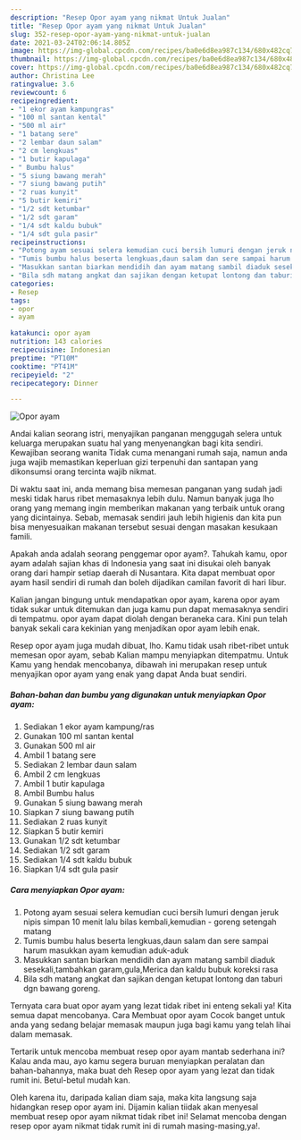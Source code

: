 ```yaml
---
description: "Resep Opor ayam yang nikmat Untuk Jualan"
title: "Resep Opor ayam yang nikmat Untuk Jualan"
slug: 352-resep-opor-ayam-yang-nikmat-untuk-jualan
date: 2021-03-24T02:06:14.805Z
image: https://img-global.cpcdn.com/recipes/ba0e6d8ea987c134/680x482cq70/opor-ayam-foto-resep-utama.jpg
thumbnail: https://img-global.cpcdn.com/recipes/ba0e6d8ea987c134/680x482cq70/opor-ayam-foto-resep-utama.jpg
cover: https://img-global.cpcdn.com/recipes/ba0e6d8ea987c134/680x482cq70/opor-ayam-foto-resep-utama.jpg
author: Christina Lee
ratingvalue: 3.6
reviewcount: 6
recipeingredient:
- "1 ekor ayam kampungras"
- "100 ml santan kental"
- "500 ml air"
- "1 batang sere"
- "2 lembar daun salam"
- "2 cm lengkuas"
- "1 butir kapulaga"
- " Bumbu halus"
- "5 siung bawang merah"
- "7 siung bawang putih"
- "2 ruas kunyit"
- "5 butir kemiri"
- "1/2 sdt ketumbar"
- "1/2 sdt garam"
- "1/4 sdt kaldu bubuk"
- "1/4 sdt gula pasir"
recipeinstructions:
- "Potong ayam sesuai selera kemudian cuci bersih lumuri dengan jeruk nipis simpan 10 menit lalu bilas kembali,kemudian  goreng setengah matang"
- "Tumis bumbu halus beserta lengkuas,daun salam dan sere sampai harum masukkan ayam kemudian aduk-aduk"
- "Masukkan santan biarkan mendidih dan ayam matang sambil diaduk sesekali,tambahkan garam,gula,Merica dan kaldu bubuk koreksi rasa"
- "Bila sdh matang angkat dan sajikan dengan ketupat lontong dan taburi dgn bawang goreng."
categories:
- Resep
tags:
- opor
- ayam

katakunci: opor ayam 
nutrition: 143 calories
recipecuisine: Indonesian
preptime: "PT10M"
cooktime: "PT41M"
recipeyield: "2"
recipecategory: Dinner

---
```



![Opor ayam](https://img-global.cpcdn.com/recipes/ba0e6d8ea987c134/680x482cq70/opor-ayam-foto-resep-utama.jpg)

Andai kalian seorang istri, menyajikan panganan menggugah selera untuk keluarga merupakan suatu hal yang menyenangkan bagi kita sendiri. Kewajiban seorang  wanita Tidak cuma menangani rumah saja, namun anda juga wajib memastikan keperluan gizi terpenuhi dan santapan yang dikonsumsi orang tercinta wajib nikmat.

Di waktu  saat ini, anda memang bisa memesan panganan yang sudah jadi meski tidak harus ribet memasaknya lebih dulu. Namun banyak juga lho orang yang memang ingin memberikan makanan yang terbaik untuk orang yang dicintainya. Sebab, memasak sendiri jauh lebih higienis dan kita pun bisa menyesuaikan makanan tersebut sesuai dengan masakan kesukaan famili. 



Apakah anda adalah seorang penggemar opor ayam?. Tahukah kamu, opor ayam adalah sajian khas di Indonesia yang saat ini disukai oleh banyak orang dari hampir setiap daerah di Nusantara. Kita dapat membuat opor ayam hasil sendiri di rumah dan boleh dijadikan camilan favorit di hari libur.

Kalian jangan bingung untuk mendapatkan opor ayam, karena opor ayam tidak sukar untuk ditemukan dan juga kamu pun dapat memasaknya sendiri di tempatmu. opor ayam dapat diolah dengan beraneka cara. Kini pun telah banyak sekali cara kekinian yang menjadikan opor ayam lebih enak.

Resep opor ayam juga mudah dibuat, lho. Kamu tidak usah ribet-ribet untuk memesan opor ayam, sebab Kalian mampu menyiapkan ditempatmu. Untuk Kamu yang hendak mencobanya, dibawah ini merupakan resep untuk menyajikan opor ayam yang enak yang dapat Anda buat sendiri.

<!--inarticleads1-->

##### Bahan-bahan dan bumbu yang digunakan untuk menyiapkan Opor ayam:

1. Sediakan 1 ekor ayam kampung/ras
1. Gunakan 100 ml santan kental
1. Gunakan 500 ml air
1. Ambil 1 batang sere
1. Sediakan 2 lembar daun salam
1. Ambil 2 cm lengkuas
1. Ambil 1 butir kapulaga
1. Ambil  Bumbu halus
1. Gunakan 5 siung bawang merah
1. Siapkan 7 siung bawang putih
1. Sediakan 2 ruas kunyit
1. Siapkan 5 butir kemiri
1. Gunakan 1/2 sdt ketumbar
1. Sediakan 1/2 sdt garam
1. Sediakan 1/4 sdt kaldu bubuk
1. Siapkan 1/4 sdt gula pasir




<!--inarticleads2-->

##### Cara menyiapkan Opor ayam:

1. Potong ayam sesuai selera kemudian cuci bersih lumuri dengan jeruk nipis simpan 10 menit lalu bilas kembali,kemudian -  goreng setengah matang
1. Tumis bumbu halus beserta lengkuas,daun salam dan sere sampai harum masukkan ayam kemudian aduk-aduk
1. Masukkan santan biarkan mendidih dan ayam matang sambil diaduk sesekali,tambahkan garam,gula,Merica dan kaldu bubuk koreksi rasa
1. Bila sdh matang angkat dan sajikan dengan ketupat lontong dan taburi dgn bawang goreng.




Ternyata cara buat opor ayam yang lezat tidak ribet ini enteng sekali ya! Kita semua dapat mencobanya. Cara Membuat opor ayam Cocok banget untuk anda yang sedang belajar memasak maupun juga bagi kamu yang telah lihai dalam memasak.

Tertarik untuk mencoba membuat resep opor ayam mantab sederhana ini? Kalau anda mau, ayo kamu segera buruan menyiapkan peralatan dan bahan-bahannya, maka buat deh Resep opor ayam yang lezat dan tidak rumit ini. Betul-betul mudah kan. 

Oleh karena itu, daripada kalian diam saja, maka kita langsung saja hidangkan resep opor ayam ini. Dijamin kalian tiidak akan menyesal membuat resep opor ayam nikmat tidak ribet ini! Selamat mencoba dengan resep opor ayam nikmat tidak rumit ini di rumah masing-masing,ya!.

